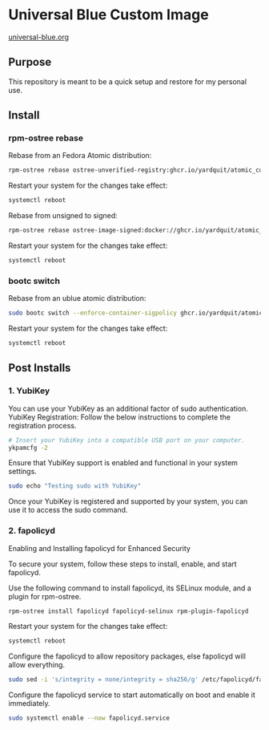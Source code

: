 # Universal Blue Custom Image
[universal-blue.org](https://universal-blue.org/)

## Purpose

This repository is meant to be a quick setup and restore for my personal use.

## Install
### rpm-ostree rebase
Rebase from an Fedora Atomic distribution:
```bash
rpm-ostree rebase ostree-unverified-registry:ghcr.io/yardquit/atomic_custm:latest
```
Restart your system for the changes take effect:
```bash
systemctl reboot
```
Rebase from unsigned to signed:
```bash
rpm-ostree rebase ostree-image-signed:docker://ghcr.io/yardquit/atomic_custm:latest
```
Restart your system for the changes take effect:
```bash
systemctl reboot
```

### bootc switch
Rebase from an ublue atomic distribution:
```bash
sudo bootc switch --enforce-container-sigpolicy ghcr.io/yardquit/atomic_custm:latest
```

Restart your system for the changes take effect:
```bash
systemctl reboot
```

## Post Installs

### 1. YubiKey
You can use your YubiKey as an additional factor of sudo authentication. 
YubiKey Registration: 
Follow the below instructions to complete the registration process.
```bash
# Insert your YubiKey into a compatible USB port on your computer.
ykpamcfg -2
```
Ensure that YubiKey support is enabled and functional in your system settings.
```bash
sudo echo "Testing sudo with YubiKey"
```
Once your YubiKey is registered and supported by your system, you can use it to access the sudo command. 


### 2. fapolicyd
Enabling and Installing fapolicyd for Enhanced Security  

To secure your system, follow these steps to install, enable, and start fapolicyd.

Use the following command to install fapolicyd, its SELinux module, and a plugin for rpm-ostree.
```bash
rpm-ostree install fapolicyd fapolicyd-selinux rpm-plugin-fapolicyd
```
Restart your system for the changes take effect:
```bash
systemctl reboot
```
Configure the fapolicyd to allow repository packages, else fapolicyd will allow everything.
```bash
sudo sed -i 's/integrity = none/integrity = sha256/g' /etc/fapolicyd/fapolicyd.conf
```
Configure the fapolicyd service to start automatically on boot and enable it immediately.
```bash
sudo systemctl enable --now fapolicyd.service
``` 
